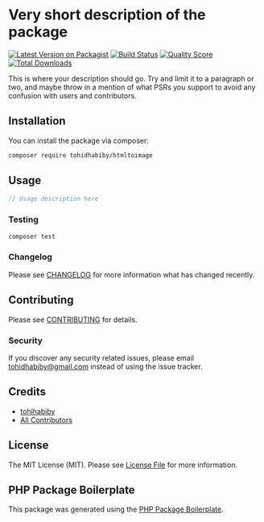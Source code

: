 # Very short description of the package

[![Latest Version on Packagist](https://img.shields.io/packagist/v/tohidhabiby/htmltoimage.svg?style=flat-square)](https://packagist.org/packages/tohidhabiby/htmltoimage)
[![Build Status](https://img.shields.io/travis/tohidhabiby/htmltoimage/master.svg?style=flat-square)](https://travis-ci.org/tohidhabiby/htmltoimage)
[![Quality Score](https://img.shields.io/scrutinizer/g/tohidhabiby/htmltoimage.svg?style=flat-square)](https://scrutinizer-ci.com/g/tohidhabiby/htmltoimage)
[![Total Downloads](https://img.shields.io/packagist/dt/tohidhabiby/htmltoimage.svg?style=flat-square)](https://packagist.org/packages/tohidhabiby/htmltoimage)

This is where your description should go. Try and limit it to a paragraph or two, and maybe throw in a mention of what PSRs you support to avoid any confusion with users and contributors.

## Installation

You can install the package via composer:

```bash
composer require tohidhabiby/htmltoimage
```

## Usage

``` php
// Usage description here
```

### Testing

``` bash
composer test
```

### Changelog

Please see [CHANGELOG](CHANGELOG.md) for more information what has changed recently.

## Contributing

Please see [CONTRIBUTING](CONTRIBUTING.md) for details.

### Security

If you discover any security related issues, please email tohidhabiby@gmail.com instead of using the issue tracker.

## Credits

- [tohihabiby](https://github.com/tohidhabiby)
- [All Contributors](../../contributors)

## License

The MIT License (MIT). Please see [License File](LICENSE.md) for more information.

## PHP Package Boilerplate

This package was generated using the [PHP Package Boilerplate](https://laravelpackageboilerplate.com).